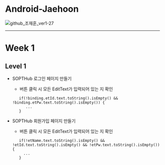 # Android-Jaehoon

![github_조재훈_ver1-27](https://user-images.githubusercontent.com/70698151/135754585-6c96b950-9a63-4996-a3ff-5bfb63070ebc.png)

<hr/>

# Week 1

## Level 1

- SOPTHub 로그인 페이지 만들기
  - 버튼 클릭 시 모든 EditText가 입력되어 있는 지 확인
  
  ```
     if(!binding.etId.text.toString().isEmpty() && !binding.etPw.text.toString().isEmpty()) {   
        ...  
     }
  ```
- SOPTHub 회원가입 페이지 만들기
  - 버튼 클릭 시 모든 EditText가 입력되어 있는 지 확인
    
   ```
      if(!etName.text.toString().isEmpty() && !etId.text.toString().isEmpty() && !etPw.text.toString().isEmpty()) {
        ...
      }
   ```
